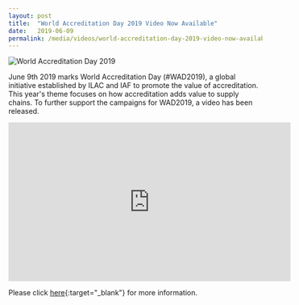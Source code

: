 ```yaml
---
layout: post
title:  "World Accreditation Day 2019 Video Now Available"
date:   2019-06-09
permalink: /media/videos/world-accreditation-day-2019-video-now-available
---
```


![World Accreditation Day 2019](/images/press-release/documents/WAD-2019-Poster.png)

June 9th 2019 marks World Accreditation Day (#WAD2019), a global initiative established by ILAC and IAF to promote the value of accreditation. This year's theme focuses on how accreditation adds value to supply chains. To further support the campaigns for WAD2019, a video has been released.

<div class="bp-youtube">
      <iframe width="560" height="315" src="https://www.youtube.com/embed/VB87krtT2Pk" frameborder="0" allow="autoplay; encrypted-media" allowfullscreen></iframe>
</div>

Please click [here](https://www.iaf.nu/articles/World_Accreditation_Day_2019_Video_Now_Available/611){:target="_blank"} for more information.
